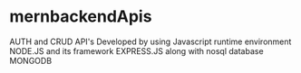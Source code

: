 # mernbackendApis
AUTH and CRUD API's Developed by using Javascript runtime environment  NODE.JS and its framework EXPRESS.JS along with nosql database MONGODB

